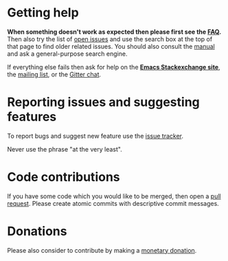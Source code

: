 Getting help
============

**When something doesn't work as expected then please first see the
[FAQ][faq].** Then also try the list of [open issues][issues] and use
the search box at the top of that page to find older related issues.
You should also consult the [manual][manual] and ask a general-purpose
search engine.

If everything else fails then ask for help on the
**[Emacs Stackexchange site][forum]**, the
[mailing list][list], or the
[Gitter chat][chat].

Reporting issues and suggesting features
========================================

To report bugs and suggest new feature use the [issue tracker][issues].

Never use the phrase "at the very least".

Code contributions
==================

If you have some code which you would like to be merged, then open a
[pull request][pulls].  Please create atomic commits with descriptive
commit messages.

Donations
=========

Please also consider to contribute by making a
[monetary donation][donations].


[chat]:      https://gitter.im/magit/magit
[donations]: http://magit.vc/donations.html
[faq]:       http://magit.vc/manual/magit/FAQ.html
[forum]:     http://emacs.stackexchange.com/questions/tagged/magit
[issues]:    https://github.com/magit/magit/issues
[list]:      https://groups.google.com/forum/?fromgroups#!forum/magit
[manual]:    http://magit.vc/manual
[pulls]:     https://github.com/magit/magit/pulls
